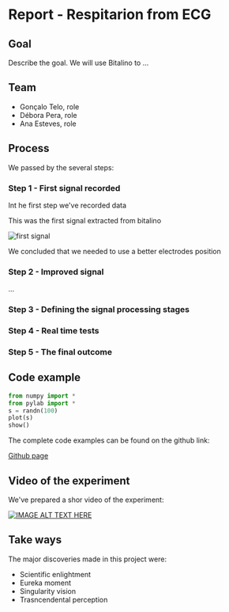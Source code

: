 # Report - Respitarion from ECG

## Goal

Describe the goal. We will use Bitalino to ...

## Team

* Gonçalo Telo, role
* Débora Pera, role
* Ana Esteves, role

## Process

We passed by the several steps:

### Step 1 - First signal recorded

Int he first step we've recorded data 

This was the first signal extracted from bitalino 

![first signal](http://produceconsumerobot.com/biosensing/content/gimo32-f3.jpg)

We concluded that we needed to use a better electrodes position

### Step 2 - Improved signal

...


### Step 3 - Defining the signal processing stages

### Step 4 - Real time tests

### Step 5 - The final outcome

## Code example


``` python
from numpy import *
from pylab import *
s = randn(100)
plot(s)
show()

```

The complete code examples can be found on the github link:

[Github page](https://github.com/hgamboa/novainstrumentation)



## Video of the experiment

We've prepared a shor video of the experiment:

[![IMAGE ALT TEXT HERE](http://img.youtube.com/vi/YOUTUBE_VIDEO_ID_HERE/0.jpg)](http://www.youtube.com/watch?v=YOUTUBE_VIDEO_ID_HERE)

## Take ways
The major discoveries made in this project were: 

* Scientific enlightment 
* Eureka moment
* Singularity vision
* Trasncendental perception

